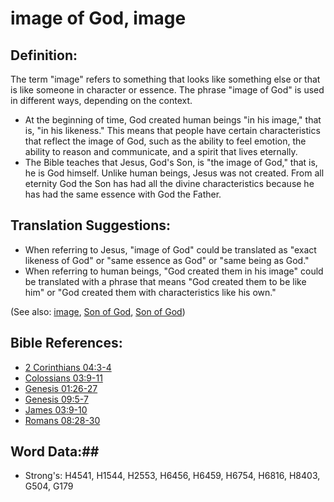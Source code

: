 # image of God, image #

## Definition: ##

The term "image" refers to something that looks like something else or that is like someone in character or essence. The phrase "image of God" is used in different ways, depending on the context.

* At the beginning of time, God created human beings "in his image," that is, "in his likeness." This means that people have certain characteristics that reflect the image of God, such as the ability to feel emotion, the ability to reason and communicate, and a spirit that lives eternally. 
* The Bible teaches that Jesus, God's Son, is "the image of God," that is, he is God himself. Unlike human beings, Jesus was not created. From all eternity God the Son has had all the divine characteristics because he has had the same essence with God the Father.
  
## Translation Suggestions: ##

* When referring to Jesus, "image of God" could be translated as "exact likeness of God" or "same essence as God" or "same being as God."
* When referring to human beings, "God created them in his image" could be translated with a phrase that means "God created them to be like him" or "God created them with characteristics like his own." 

(See also: [image](../other/image.md), [Son of God](sonofgod.md), [Son of God](sonofgod.md))

## Bible References: ##

* [2 Corinthians 04:3-4](rc://en/tn/help/2co/04/03)
* [Colossians 03:9-11](rc://en/tn/help/col/03/09)
* [Genesis 01:26-27](rc://en/tn/help/gen/01/26)
* [Genesis 09:5-7](rc://en/tn/help/gen/09/05)
* [James 03:9-10](rc://en/tn/help/jas/03/09)
* [Romans 08:28-30](rc://en/tn/help/rom/08/28)

## Word Data:##

* Strong's: H4541, H1544, H2553, H6456, H6459, H6754, H6816, H8403, G504, G179
